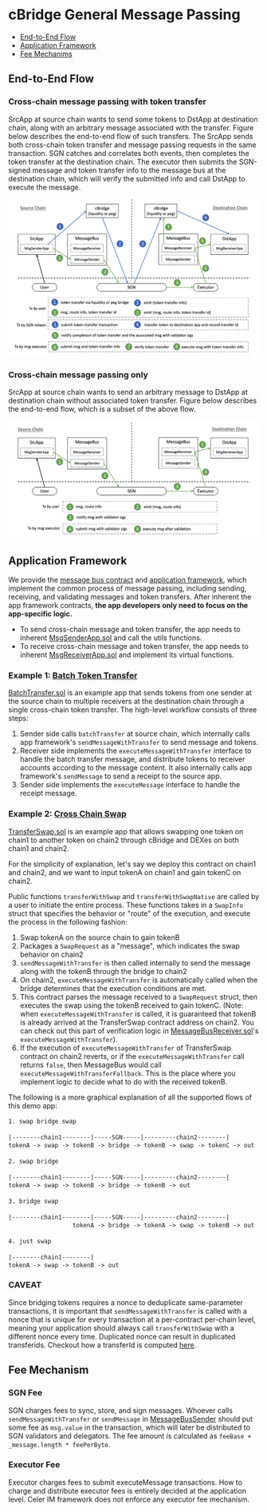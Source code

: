 # cBridge General Message Passing

- [End-to-End Flow](#end-to-end-flow)
- [Application Framework](#application-framework)
- [Fee Mechanims](#fee-mechanism)

## End-to-End Flow

### Cross-chain message passing with token transfer

SrcApp at source chain wants to send some tokens to DstApp at destination chain, along with an arbitrary message associated with the transfer. Figure below describes the end-to-end flow of such transfers. The SrcApp sends both cross-chain token transfer and message passing requests in the same transaction. SGN catches and correlates both events, then completes the token transfer at the destination chain. The executor then submits the SGN-signed message and token transfer info to the message bus at the destination chain, which will verify the submitted info and call DstApp to execute the message.

![MsgTransfer](pics/msg-transfer-flow.png 'Figure 1: Cross-chain message passing with token transfer')

### Cross-chain message passing only

SrcApp at source chain wants to send an arbitrary message to DstApp at destination chain without associated token transfer. Figure below describes the end-to-end flow, which is a subset of the above flow.

![Msg](pics/msg-only-flow.png 'Figure 1: Cross-chain message passing without token transfer')

## Application Framework

We provide the [message bus contract](./messagebus) and [application framework](./framework), which implement the common process of message passing, including sending, receiving, and validating messages and token transfers. After inherent the app framework contracts, **the app developers only need to focus on the app-specific logic.**

- To send cross-chain message and token transfer, the app needs to inherent [MsgSenderApp.sol](./framework/MessageSenderApp.sol) and call the utils functions.
- To receive cross-chain message and token transfer, the app needs to inherent [MsgReceiverApp.sol](./framework/MessageReceiverApp.sol) and implement its virtual functions.

### Example 1: [Batch Token Transfer](./apps/examples/BatchTransfer.sol)

[BatchTransfer.sol](./apps/examples/BatchTransfer.sol) is an example app that sends tokens from one sender at the source chain to multiple receivers at the destination chain through a single cross-chain token transfer. The high-level workflow consists of three steps:

1. Sender side calls `batchTransfer` at source chain, which internally calls app framework's `sendMessageWithTransfer` to send message and tokens.
2. Receiver side implements the `executeMessageWithTransfer` interface to handle the batch transfer message, and distribute tokens to receiver accounts according to the message content. It also internally calls app framework's `sendMessage` to send a receipt to the source app.
3. Sender side implements the `executeMessage` interface to handle the receipt message.

### Example 2: [Cross Chain Swap](./apps/examples/TransferSwap.sol)

[TransferSwap.sol](./apps/examples/TransferSwap.sol) is an example app that allows swapping one token on chain1 to another token on chain2 through cBridge and DEXes on both chain1 and chain2.

For the simplicity of explanation, let's say we deploy this contract on chain1 and chain2, and we want to input tokenA on chain1 and gain tokenC on chain2.

Public functions `transferWithSwap` and `transferWithSwapNative` are called by a user to initiate the entire process. These functions takes in a `SwapInfo` struct that specifies the behavior or "route" of the execution, and execute the process in the following fashion:

1. Swap tokenA on the source chain to gain tokenB
2. Packages a `SwapRequest` as a "message", which indicates the swap behavior on chain2
3. `sendMessageWithTransfer` is then called internally to send the message along with the tokenB through the bridge to chain2
4. On chain2, `executeMessageWithTransfer` is automatically called when the bridge determines that the execution conditions are met.
5. This contract parses the message received to a `SwapRequest` struct, then executes the swap using the tokenB received to gain tokenC. (Note: when `executeMessageWithTransfer` is called, it is guaranteed that tokenB is already arrived at the TransferSwap contract address on chain2. You can check out this part of verification logic in [MessageBusReceiver.sol](./messagebus/MessageBusReceiver.sol)'s `executeMessageWithTransfer`).
6. If the execution of `executeMessageWithTransfer` of TransferSwap contract on chain2 reverts, or if the `executeMessageWithTransfer` call returns `false`, then MessageBus would call `executeMessageWithTransferFallback`. This is the place where you implement logic to decide what to do with the received tokenB.

The following is a more graphical explanation of all the supported flows of this demo app:

```
1. swap bridge swap

|--------chain1--------|-----SGN-----|---------chain2--------|
tokenA -> swap -> tokenB -> bridge -> tokenB -> swap -> tokenC -> out

2. swap bridge

|--------chain1--------|-----SGN-----|---------chain2--------|
tokenA -> swap -> tokenB -> bridge -> tokenB -> out

3. bridge swap

|--------chain1--------|-----SGN-----|---------chain2--------|
                  tokenA -> bridge -> tokenA -> swap -> tokenB -> out

4. just swap

|--------chain1--------|
tokenA -> swap -> tokenB -> out
```

### CAVEAT

Since bridging tokens requires a nonce to deduplicate same-parameter transactions, it is important that `sendMessageWithTransfer` is called with a nonce that is unique for every transaction at a per-contract per-chain level, meaning your application should always call `transferWithSwap` with a different nonce every time. Duplicated nonce can result in duplicated transferids. Checkout how a transferId is computed [here](https://github.com/celer-network/sgn-v2-contracts/blob/c5583b9c6db54a85e4e2254d2d73aba5a9e909fa/contracts/Bridge.sol#L48).

## Fee Mechanism

### SGN Fee

SGN charges fees to sync, store, and sign messages. Whoever calls `sendMessageWithTransfer` or `sendMessage` in [MessageBusSender](./messagebus/MessageBusSender.sol) should put some fee as `msg.value` in the transaction, which will later be distributed to SGN validators and delegators. The fee amount is calculated as `feeBase + _message.length * feePerByte`.

### Executor Fee

Executor charges fees to submit executeMessage transactions. How to charge and distribute executor fees is entirely decided at the application level. Celer IM framework does not enforce any executor fee mechanism.
